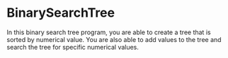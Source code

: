 # BinarySearchTree
In this binary search tree program, you are able to create a tree that is sorted by numerical value.
You are also able to add values to the tree and search the tree for specific numerical values.